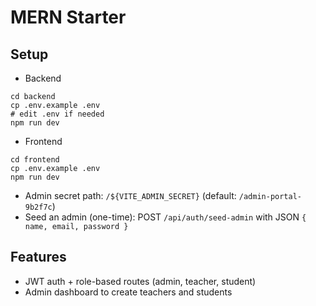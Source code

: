 # MERN Starter

## Setup

- Backend
```
cd backend
cp .env.example .env
# edit .env if needed
npm run dev
```

- Frontend
```
cd frontend
cp .env.example .env
npm run dev
```

- Admin secret path: `/${VITE_ADMIN_SECRET}` (default: `/admin-portal-9b2f7c`)
- Seed an admin (one-time): POST `/api/auth/seed-admin` with JSON `{ name, email, password }`

## Features
- JWT auth + role-based routes (admin, teacher, student)
- Admin dashboard to create teachers and students